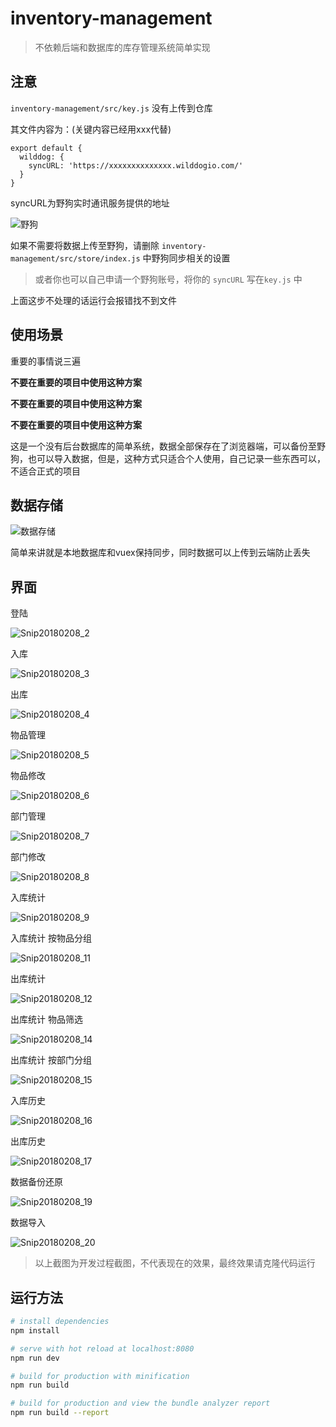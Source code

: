 # inventory-management

> 不依赖后端和数据库的库存管理系统简单实现

## 注意

`inventory-management/src/key.js` 没有上传到仓库

其文件内容为：(关键内容已经用xxx代替)

```
export default {
  wilddog: {
    syncURL: 'https://xxxxxxxxxxxxxx.wilddogio.com/'
  }
}
```

syncURL为野狗实时通讯服务提供的地址

![野狗](http://fairyever.qiniudn.com/野狗.png)

如果不需要将数据上传至野狗，请删除 `inventory-management/src/store/index.js` 中野狗同步相关的设置

> 或者你也可以自己申请一个野狗账号，将你的 `syncURL` 写在`key.js` 中

上面这步不处理的话运行会报错找不到文件

## 使用场景

重要的事情说三遍

**不要在重要的项目中使用这种方案**

**不要在重要的项目中使用这种方案**

**不要在重要的项目中使用这种方案**

这是一个没有后台数据库的简单系统，数据全部保存在了浏览器端，可以备份至野狗，也可以导入数据，但是，这种方式只适合个人使用，自己记录一些东西可以，不适合正式的项目

## 数据存储

![数据存储](http://fairyever.qiniudn.com/数据存储.png)

简单来讲就是本地数据库和vuex保持同步，同时数据可以上传到云端防止丢失

## 界面

登陆

![Snip20180208_2](http://fairyever.qiniudn.com/Snip20180208_2.png)

入库

![Snip20180208_3](http://fairyever.qiniudn.com/Snip20180208_3.png)


出库

![Snip20180208_4](http://fairyever.qiniudn.com/Snip20180208_4.png)


物品管理

![Snip20180208_5](http://fairyever.qiniudn.com/Snip20180208_5.png)

物品修改

![Snip20180208_6](http://fairyever.qiniudn.com/Snip20180208_6.png)


部门管理

![Snip20180208_7](http://fairyever.qiniudn.com/Snip20180208_7.png)


部门修改

![Snip20180208_8](http://fairyever.qiniudn.com/Snip20180208_8.png)

入库统计

![Snip20180208_9](http://fairyever.qiniudn.com/Snip20180208_9.png)

入库统计 按物品分组

![Snip20180208_11](http://fairyever.qiniudn.com/Snip20180208_11.png)

出库统计

![Snip20180208_12](http://fairyever.qiniudn.com/Snip20180208_12.png)

出库统计 物品筛选

![Snip20180208_14](http://fairyever.qiniudn.com/Snip20180208_14.png)

出库统计 按部门分组

![Snip20180208_15](http://fairyever.qiniudn.com/Snip20180208_15.png)

入库历史

![Snip20180208_16](http://fairyever.qiniudn.com/Snip20180208_16.png)

出库历史

![Snip20180208_17](http://fairyever.qiniudn.com/Snip20180208_17.png)

数据备份还原

![Snip20180208_19](http://fairyever.qiniudn.com/Snip20180208_19.png)

数据导入

![Snip20180208_20](http://fairyever.qiniudn.com/Snip20180208_20.png)

> 以上截图为开发过程截图，不代表现在的效果，最终效果请克隆代码运行

## 运行方法

``` bash
# install dependencies
npm install

# serve with hot reload at localhost:8080
npm run dev

# build for production with minification
npm run build

# build for production and view the bundle analyzer report
npm run build --report
```


